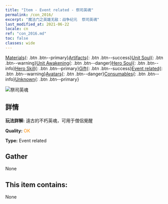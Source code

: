 ```yaml
---
title: "Item - Event related - 祭司英魂"
permalink: /con_2016/
excerpt: "魔法门之英雄无敌：战争纪元  祭司英魂"
last_modified_at: 2021-06-22
locale: cn
ref: "con_2016.md"
toc: false
classes: wide
---
```

 [Materials](/ItemsCN/){: .btn .btn--primary}[Artifacts](/ItemsCN/Artifacts/){: .btn .btn--success}[Unit Soul](/ItemsCN/UnitSoul/){: .btn .btn--warning}[Unit Awakening](/ItemsCN/UnitAwakening/){: .btn .btn--danger}[Hero Soul](/ItemsCN/HeroSoul/){: .btn .btn--info}[Hero Skill](/ItemsCN/HeroSkill/){: .btn .btn--primary}[Gift](/ItemsCN/Gift/){: .btn .btn--success}[Event related](/ItemsCN/Events/){: .btn .btn--warning}[Avatars](/ItemsCN/Avatars/){: .btn .btn--danger}[Consumables](/ItemsCN/Consumables/){: .btn .btn--info}[Unknown](/ItemsCN/Unknown/){: .btn .btn--primary}

 ![祭司英魂](/images/t/juexing_105.jpg)

## 詳情
 **玩法詳解:** 遠古的不朽英魂，可用于僧侶覺醒

 **Quality:** <span style="color: #FF8C00">OK</span>

 **Type:** Event related

## Gather

  None

## This item contains:

  None

